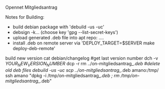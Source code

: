 Opennet Mitgliedsantrag

Notes for Building:
* build debian package with 'debuild -us -uc'
* debsign -k... (choose key 'gpg --list-secret-keys')
* upload generated .deb file into apt repo: ....
* install .deb on remote server via 'DEPLOY_TARGET=$SERVER make deploy-deb-remote'

build new version
 cat debian/changelog     #get last version number
 dch -v $YOUR_NEW_VERSION_NUMBER$
 dcp -r
 rm ../on-mitgliedsantrag_*.deb   #delete old deb files
 debuild -us -uc
 scp ../on-mitgliedsantrag_*.deb amano:/tmp/
 ssh amano "dpkg -i /tmp/on-mitgliedsantrag_*.deb ; rm /tmp/on-mitgliedsantrag_*.deb"
